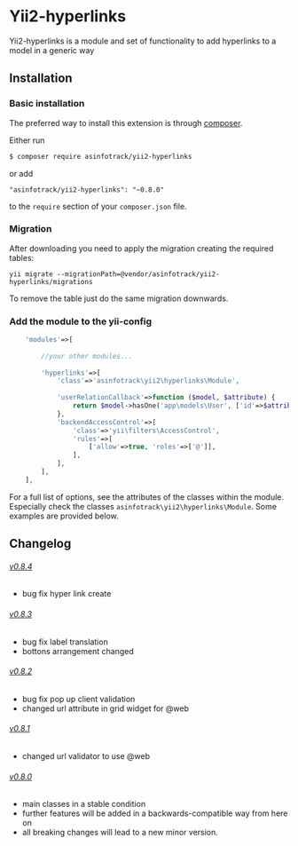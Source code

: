 # Yii2-hyperlinks
Yii2-hyperlinks is a module and set of functionality to add hyperlinks to a model in a generic way

## Installation

### Basic installation

The preferred way to install this extension is through [composer](http://getcomposer.org/download/).

Either run

```bash
$ composer require asinfotrack/yii2-hyperlinks
```

or add

```
"asinfotrack/yii2-hyperlinks": "~0.8.0"
```

to the `require` section of your `composer.json` file.

### Migration
    
After downloading you need to apply the migration creating the required tables:

    yii migrate --migrationPath=@vendor/asinfotrack/yii2-hyperlinks/migrations
    
To remove the table just do the same migration downwards.

### Add the module to the yii-config

```php
    'modules'=>[
        
        //your other modules...
        
        'hyperlinks'=>[
            'class'=>'asinfotrack\yii2\hyperlinks\Module',
            
            'userRelationCallback'=>function ($model, $attribute) {
                return $model->hasOne('app\models\User', ['id'=>$attribute]);
            },
            'backendAccessControl'=>[
                'class'=>'yii\filters\AccessControl',
                'rules'=>[
                    ['allow'=>true, 'roles'=>['@']],
                ],
            ],
        ],
    ],
```

For a full list of options, see the attributes of the classes within the module. Especially check the classes
`asinfotrack\yii2\hyperlinks\Module`. Some examples are provided below.

## Changelog

###### [v0.8.4](https://github.com/asinfotrack/yii2-hyperlinks/releases/tag/0.8.4)
- bug fix hyper link create

###### [v0.8.3](https://github.com/asinfotrack/yii2-hyperlinks/releases/tag/0.8.3)
- bug fix label translation
- bottons arrangement changed

###### [v0.8.2](https://github.com/asinfotrack/yii2-hyperlinks/releases/tag/0.8.2)
- bug fix pop up client validation
- changed url attribute in grid widget for @web

###### [v0.8.1](https://github.com/asinfotrack/yii2-hyperlinks/releases/tag/0.8.1)
- changed url validator to use @web

###### [v0.8.0](https://github.com/asinfotrack/yii2-hyperlinks/releases/tag/0.8.0)
- main classes in a stable condition
- further features will be added in a backwards-compatible way from here on
- all breaking changes will lead to a new minor version.
